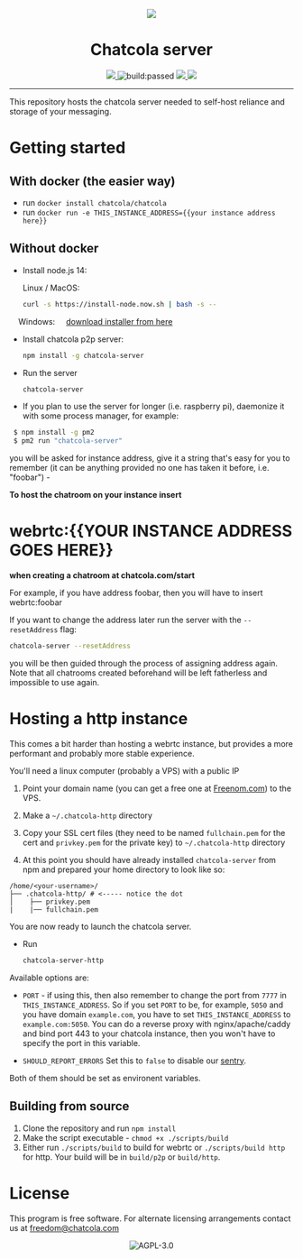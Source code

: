 <p align="center">
  <img 
    src="https://chatcola.com/images/logo.png"
  />
</p>

<h1 align="center">Chatcola server</h1>

<p align="center">
    <a href="https://hub.docker.com/repository/docker/chatcola/chatcola" alt="Docker image">
        <img src="https://img.shields.io/docker/automated/chatcola/chatcola" />
    </a>
    <a title="Latest push build on default branch: passed" name="status-images" class="pointer open-popup">
        <img src="https://travis-ci.com/Chatcola-com/chatcola.svg?branch=master&status=passed" alt="build:passed">
    </a>
    <a href="https://codeclimate.com/github/Chatcola-com/chatcola/test_coverage">
        <img src="https://api.codeclimate.com/v1/badges/15ccec53546e121c1eff/test_coverage" />
    </a>
    <a href="https://codeclimate.com/github/Chatcola-com/chatcola/maintainability">
        <img src="https://api.codeclimate.com/v1/badges/15ccec53546e121c1eff/maintainability" />
    </a>
</p>

---

This repository hosts the chatcola server needed to self-host reliance and storage of your messaging.

# Getting started


## With docker (the easier way)

* run `docker install chatcola/chatcola`
* run `docker run -e THIS_INSTANCE_ADDRESS={{your instance address here}}`

## Without docker

* Install node.js 14: 
  
  Linux / MacOS:
  
  ```bash
  curl -s https://install-node.now.sh | bash -s --
  ```

    Windows:     [download installer from here](https://nodejs.org/dist/v12.18.3/node-v12.18.3-x86.msi)

* Install chatcola p2p server:
  
  ```bash
  npm install -g chatcola-server
  ```

* Run the server
  
  ```bash
  chatcola-server
  ```

* If you plan to use the server for longer (i.e. raspberry pi), daemonize it with some process manager, for example:
```bash
 $ npm install -g pm2 
 $ pm2 run "chatcola-server"
```

you will be asked for instance address, give it a string that's easy for you to remember (it can be anything provided no one has taken it before, i.e. "foobar") - 

**To host the chatroom on your instance insert** <h1>webrtc:{{YOUR INSTANCE ADDRESS GOES HERE}}</h1> **when creating a chatroom at chatcola.com/start**


For example, if you have address foobar, then you will have to insert webrtc:foobar

If you want to change the address later run the server with the `--resetAddress` flag:

```bash
chatcola-server --resetAddress
```

you will be then guided through the process of assigning address again. Note that all chatrooms created beforehand will be left fatherless and impossible to use again.

# Hosting a http instance

This comes a bit harder than hosting a webrtc instance, but provides a more performant and probably more stable experience.

You'll need a linux computer (probably a VPS) with a public IP

1. Point your domain name (you can get a free one at [Freenom.com](https://www.freenom.com/en/index.html?lang=en)) 
to the VPS.

2. Make a `~/.chatcola-http` directory

3. Copy your SSL cert files (they need to be named `fullchain.pem` for the cert and `privkey.pem` for the private key) to `~/.chatcola-http` directory

4. At this point you should have already installed `chatcola-server` from npm and prepared your home directory to look like so:

```filesystem
/home/<your-username>/
├── .chatcola-http/ # <----- notice the dot
│    ├── privkey.pem
|    |── fullchain.pem
```

You are now ready to launch the chatcola server.

* Run
  
  ```bash
  chatcola-server-http
  ```

Available options are:

* `PORT` - if using this, then also remember to change the port from `7777` in `THIS_INSTANCE_ADDRESS`. So if you set `PORT` to be, for example, `5050` and you have domain `example.com`, you have to set `THIS_INSTANCE_ADDRESS` to `example.com:5050`. You can do a reverse proxy with nginx/apache/caddy and bind port 443 to your chatcola instance, then you won't have to specify the port in this variable.

* `SHOULD_REPORT_ERRORS` Set this to `false` to disable our [sentry](https://github.com/getsentry/sentry).

Both of them should be set as environent variables.

## Building from source

1. Clone the repository and run `npm install`
2. Make the script executable - `chmod +x ./scripts/build`
3. Either run `./scripts/build` to build for webrtc or `./scripts/build http` for http. Your build will be in `build/p2p` or `build/http`.

# License

This program is free software. For alternate licensing arrangements contact us at freedom@chatcola.com

<p align="center">
  <img src="https://www.gnu.org/graphics/agplv3-with-text-162x68.png" title="" alt="AGPL-3.0">
</p>
